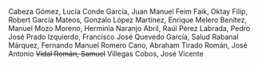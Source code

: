 Cabeza Gómez, Lucía
Conde García, Juan Manuel
Feim Faik, Oktay
Filip, Robert
García Mateos, Gonzalo
López Martínez, Enrique
Melero Benítez, Manuel
Mozo Moreno, Herminia
Naranjo Abril, Raúl
Pérez Labrada, Pedro José
Prado Izquierdo, Francisco José
Quevedo García, Salud
Rabanal Márquez, Fernando Manuel
Romero Cano, Abraham
Tirado Román, José Antonio
~~Vidal Román, Samuel~~
Villegas Cobos, José Vicente
